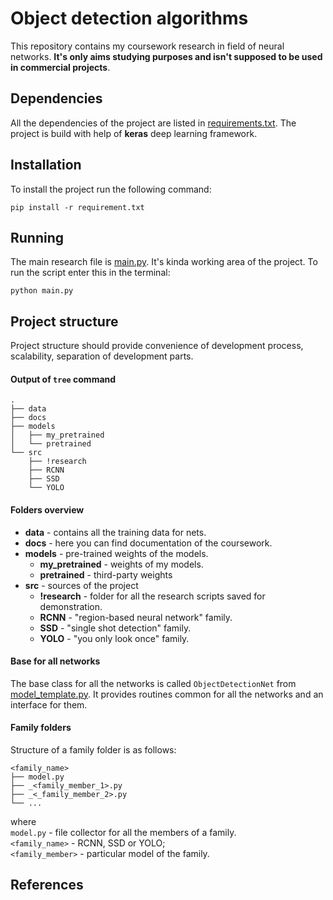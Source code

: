 # Object detection algorithms

This repository contains my coursework research in field of neural networks. **It's only aims studying purposes and isn't supposed to be used in commercial projects**.

## Dependencies

All the dependencies of the project are listed in [requirements.txt](requirements.txt). The project is build with help of **keras** deep learning framework.


## Installation

To install the project run the following command:
```
pip install -r requirement.txt
```

## Running

The main research file is [main.py](main.py). It's kinda working area of the project.
To run the script enter this in the terminal:
```
python main.py
```

## Project structure

Project structure should provide convenience of development process, scalability, separation of development parts.

#### Output of `tree` command

```
. 
├── data 
├── docs 
├── models 
│   ├── my_pretrained 
│   └── pretrained 
└── src 
    ├── !research
    ├── RCNN 
    ├── SSD 
    └── YOLO 
```

#### Folders overview
* **data** - contains all the training data for nets.
* **docs** - here you can find documentation of the coursework.
* **models** - pre-trained weights of the models.
  * **my_pretrained** - weights of my models.
  * **pretrained** - third-party weights
* **src** - sources of the project
  * **!research** - folder for all the research scripts saved for demonstration.
  * **RCNN** - "region-based neural network" family.
  * **SSD** - "single shot detection" family.
  * **YOLO** - "you only look once" family.

#### Base for all networks

The base class for all the networks is called `ObjectDetectionNet` from [model_template.py](src/model_template.py). It provides routines common for all the networks and an interface for them.

#### Family folders

Structure of a family folder is as follows:
```
<family_name>
├── model.py
├── _<family_member_1>.py
├── _<_family_member_2>.py
└── ...
```

where </br>
`model.py` - file collector for all the members of a family.</br>
`<family_name>` - RCNN, SSD or YOLO; </br>
`<family_member>` - particular model of the family.

## References
